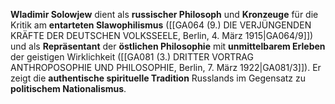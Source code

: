 
**Wladimir Solowjew** dient als **russischer Philosoph** und **Kronzeuge** für die Kritik am **entarteten Slawophilismus** ([[GA064 (9.) DIE VERJÜNGENDEN KRÄFTE DER DEUTSCHEN VOLKSSEELE, Berlin, 4. März 1915|GA064/9]]) und als **Repräsentant** der **östlichen Philosophie** mit **unmittelbarem Erleben** der geistigen Wirklichkeit ([[GA081 (3.) DRITTER VORTRAG ANTHROPOSOPHIE UND PHILOSOPHIE, Berlin, 7. März 1922|GA081/3]]). Er zeigt die **authentische spirituelle Tradition** Russlands im Gegensatz zu **politischem Nationalismus**.
